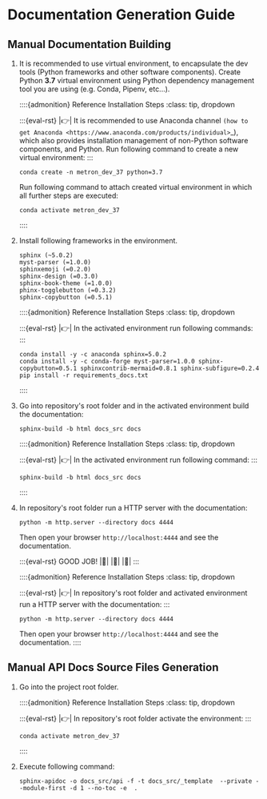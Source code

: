 # Documentation Generation Guide

## Manual Documentation Building

1. It is recommended to use virtual environment, to encapsulate the dev tools (Python frameworks and other software components). Create Python **3.7** virtual environment using Python dependency management tool you are using (e.g. Conda, Pipenv, etc...).

    ::::{admonition} Reference Installation Steps
    :class: tip, dropdown

    :::{eval-rst}
    |:point_right:| It is recommended to use Anaconda channel `(how to get Anaconda <https://www.anaconda.com/products/individual>`_),
    which also provides installation management of non-Python software components, and Python. Run following
    command to create a new virtual environment:
    :::
    ```shell
    conda create -n metron_dev_37 python=3.7
    ```
    Run following command to attach created virtual environment in which all further steps are executed:
    ```shell
    conda activate metron_dev_37
    ```
    ::::

2. Install following frameworks in the environment.
    ```text
    sphinx (~5.0.2)
    myst-parser (=1.0.0)
    sphinxemoji (=0.2.0)
    sphinx-design (=0.3.0)
    sphinx-book-theme (=1.0.0)
    phinx-togglebutton (=0.3.2)
    sphinx-copybutton (=0.5.1)
    ```

    ::::{admonition} Reference Installation Steps
    :class: tip, dropdown

    :::{eval-rst}
    |:point_right:| In the activated environment run following commands:
    :::
    ```shell
    conda install -y -c anaconda sphinx=5.0.2
    conda install -y -c conda-forge myst-parser=1.0.0 sphinx-copybutton=0.5.1 sphinxcontrib-mermaid=0.8.1 sphinx-subfigure=0.2.4
    pip install -r requirements_docs.txt
    ```
    ::::

3. Go into repository's root folder and in the activated environment build the documentation:
   ```shell
   sphinx-build -b html docs_src docs
   ```
    ::::{admonition} Reference Installation Steps
    :class: tip, dropdown

    :::{eval-rst}
    |:point_right:| In the activated environment run following command:
    :::
    ```shell
    sphinx-build -b html docs_src docs
    ```
    ::::

4. In repository's root folder run a HTTP server with the documentation:
   ```shell
   python -m http.server --directory docs 4444
   ```
   Then open your browser `http://localhost:4444` and see the documentation.
    
   :::{eval-rst}
   GOOD JOB! |:raised_hands:| |:rocket:| |:dizzy:|
   :::

    ::::{admonition} Reference Installation Steps
    :class: tip, dropdown

    :::{eval-rst}
    |:point_right:| In repository's root folder and activated environment run a HTTP server with the documentation:
    :::
    ```shell
    python -m http.server --directory docs 4444
    ```
    Then open your browser `http://localhost:4444` and see the documentation.
    ::::

## Manual API Docs Source Files Generation

1. Go into the project root folder.
   
   ::::{admonition} Reference Installation Steps
   :class: tip, dropdown

   :::{eval-rst}
   |:point_right:| In repository's root folder activate the environment:
   :::
   ```shell
   conda activate metron_dev_37
   ```
   ::::
2. Execute following command:
    ```shell
    sphinx-apidoc -o docs_src/api -f -t docs_src/_template  --private --module-first -d 1 --no-toc -e  .
    ```
